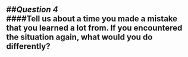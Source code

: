 ##_Question 4_  
####Tell us about a time you made a mistake that you learned a lot from. If you encountered the situation again, what would you do differently?  
---  
